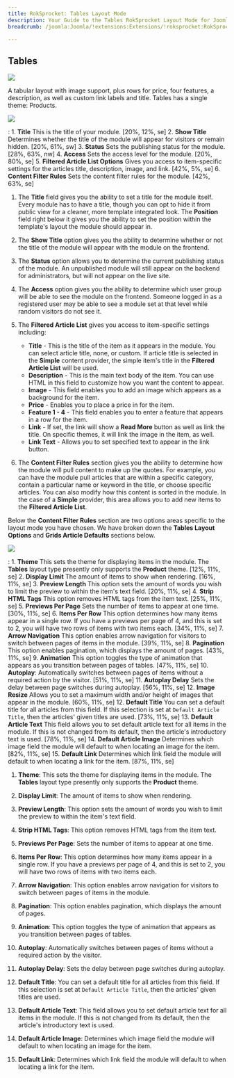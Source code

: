 ```yaml
---
title: RokSprocket: Tables Layout Mode
description: Your Guide to the Tables RokSprocket Layout Mode for Joomla
breadcrumb: /joomla:Joomla/!extensions:Extensions/!roksprocket:RokSprocket

---
```


Tables
-----

![][layout]

A tabular layout with image support, plus rows for price, four features, a description, as well as custom link labels and title. Tables has a single theme: Products.

![][layout_1]

:   1. **Title** This is the title of your module. [20%, 12%, se]
    2. **Show Title** Determines whether the title of the module will appear for visitors or remain hidden. [20%, 61%, sw]
    3. **Status** Sets the publishing status for the module. [28%, 63%, nw]
    4. **Access** Sets the access level for the module. [20%, 80%, se]
    5. **Filtered Article List Options** Gives you access to item-specific settings for the articles title, description, image, and link. [42%, 5%, se]
    6. **Content Filter Rules** Sets the content filter rules for the module. [42%, 63%, se]

1. The **Title** field gives you the ability to set a title for the module itself. Every module has to have a title, though you can opt to hide it from public view for a cleaner, more template integrated look. The **Position** field right below it gives you the ability to set the position within the template's layout the module should appear in.

2. The **Show Title** option gives you the ability to determine whether or not the title of the module will appear with the module on the frontend.

3. The **Status** option allows you to determine the current publishing status of the module. An unpublished module will still appear on the backend for administrators, but will not appear on the live site.

4. The **Access** option gives you the ability to determine which user group will be able to see the module on the frontend. Someone logged in as a registered user may be able to see a module set at that level while random visitors do not see it.

5. The **Filtered Article List** gives you access to item-specific settings including:

    * **Title** - This is the title of the item as it appears in the module. You can select article title, none, or custom. If article title is selected in the **Simple** content provider, the simple item's title in the **Filtered Article List** will be used.
    * **Description** - This is the main text body of the item. You can use HTML in this field to customize how you want the content to appear.
    * **Image** - This field enables you to add an image which appears as a background for the item.
    * **Price** - Enables you to place a price in for the item.
    * **Feature 1 - 4** - This field enables you to enter a feature that appears in a row for the item.
    * **Link** - If set, the link will show a **Read More** button as well as link the title. On specific themes, it will link the image in the item, as well.
    * **Link Text** - Allows you to set specified text to appear in the link button.

6. The **Content Filter Rules** section gives you the ability to determine how the module will pull content to make up the quotes. For example, you can have the module pull articles that are within a specific category, contain a particular name or keyword in the title, or choose specific articles. You can also modify how this content is sorted in the module. In the case of a **Simple** provider, this area allows you to add new items to the **Filtered Article List**.

Below the **Content Filter Rules** section are two options areas specific to the layout mode you have chosen. We have broken down the **Tables Layout Options** and **Grids Article Defaults** sections below.

![][layout_2]

:   1. **Theme** This sets the theme for displaying items in the module. The **Tables** layout type presently only supports the **Product** theme. [12%, 11%, se]
    2. **Display Limit** The amount of items to show when rendering. [16%, 11%, se]
    3. **Preview Length** This option sets the amount of words you wish to limit the preview to within the item's text field. [20%, 11%, se]
    4. **Strip HTML Tags** This option removes HTML tags from the item text. [25%, 11%, se]
    5. **Previews Per Page** Sets the number of items to appear at one time. [30%, 11%, se]
    6. **Items Per Row** This option determines how many items appear in a single row. If you have a previews per page of 4, and this is set to 2, you will have two rows of items with two items each. [34%, 11%, se]
    7. **Arrow Navigation** This option enables arrow navigation for visitors to switch between pages of items in the module. [39%, 11%, se]
    8. **Pagination** This option enables pagination, which displays the amount of pages. [43%, 11%, se]
    9. **Animation** This option toggles the type of animation that appears as you transition between pages of tables. [47%, 11%, se]
    10. **Autoplay**: Automatically switches between pages of items without a required action by the visitor. [51%, 11%, se]
    11. **Autoplay Delay** Sets the delay between page switches during autoplay. [56%, 11%, se]
    12. **Image Resize** Allows you to set a maximum width and/or height of images that appear in the module. [60%, 11%, se]
    12. **Default Title** You can set a default title for all articles from this field. If this selection is set at `Default Article Title`, then the articles' given titles are used. [73%, 11%, se]
    13. **Default Article Text** This field allows you to set default article text for all items in the module. If this is not changed from its default, then the article's introductory text is used. [78%, 11%, se]
    14. **Default Article Image** Determines which image field the module will default to when locating an image for the item. [82%, 11%, se]
    15. **Default Link** Determines which link field the module will default to when locating a link for the item. [87%, 11%, se]

1. **Theme**: This sets the theme for displaying items in the module. The **Tables** layout type presently only supports the **Product** theme.

2. **Display Limit**: The amount of items to show when rendering.

3. **Preview Length**: This option sets the amount of words you wish to limit the preview to within the item's text field.

4. **Strip HTML Tags**: This option removes HTML tags from the item text.

5. **Previews Per Page**: Sets the number of items to appear at one time.

6. **Items Per Row**: This option determines how many items appear in a single row. If you have a previews per page of 4, and this is set to 2, you will have two rows of items with two items each.

7. **Arrow Navigation**: This option enables arrow navigation for visitors to switch between pages of items in the module.

8. **Pagination**: This option enables pagination, which displays the amount of pages.

9. **Animation**: This option toggles the type of animation that appears as you transition between pages of tables.

10. **Autoplay**: Automatically switches between pages of items without a required action by the visitor.

11. **Autoplay Delay**: Sets the delay between page switches during autoplay.

12. **Default Title**: You can set a default title for all articles from this field. If this selection is set at `Default Article Title`, then the articles' given titles are used.

13. **Default Article Text**: This field allows you to set default article text for all items in the module. If this is not changed from its default, then the article's introductory text is used.

14. **Default Article Image**: Determines which image field the module will default to when locating an image for the item.

15. **Default Link**: Determines which link field the module will default to when locating a link for the item.



[layout]: assets/tables.jpeg
[layout_1]: assets/tables_1.jpeg
[layout_2]: assets/tables_2.jpeg